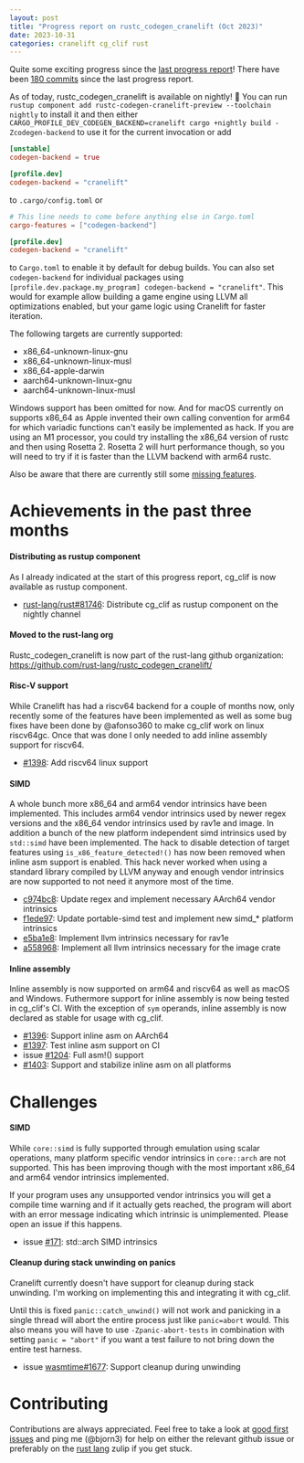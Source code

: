 ```yaml
---
layout: post
title: "Progress report on rustc_codegen_cranelift (Oct 2023)"
date: 2023-10-31
categories: cranelift cg_clif rust
---
```


Quite some exciting progress since the [last progress report](https://bjorn3.github.io/2023/07/29/progress-report-july-2023.html)! There have been [180 commits](https://github.com/rust-lang/rustc_codegen_cranelift/compare/6641b3a548a425eae518b675e43b986094daf609...9a33f82140c6da6e5808253309c674554b93e9fe) since the last progress report.

As of today, rustc_codegen_cranelift is available on nightly! :tada: You can run `rustup component add rustc-codegen-cranelift-preview --toolchain nightly` to install it and then either `CARGO_PROFILE_DEV_CODEGEN_BACKEND=cranelift cargo +nightly build -Zcodegen-backend` to use it for the current invocation or add

```toml
[unstable]
codegen-backend = true

[profile.dev]
codegen-backend = "cranelift"
```

to `.cargo/config.toml` or

```toml
# This line needs to come before anything else in Cargo.toml
cargo-features = ["codegen-backend"]

[profile.dev]
codegen-backend = "cranelift"
```

to `Cargo.toml` to enable it by default for debug builds. You can also set `codegen-backend` for individual packages using `[profile.dev.package.my_program] codegen-backend = "cranelift"`. This would for example allow building a game engine using LLVM all optimizations enabled, but your game logic using Cranelift for faster iteration.

The following targets are currently supported:

* x86_64-unknown-linux-gnu
* x86_64-unknown-linux-musl
* x86_64-apple-darwin
* aarch64-unknown-linux-gnu
* aarch64-unknown-linux-musl

Windows support has been omitted for now. And for macOS currently on supports x86_64 as Apple invented their own calling convention for arm64 for which variadic functions can't easily be implemented as hack. If you are using an M1 processor, you could try installing the x86_64 version of rustc and then using Rosetta 2. Rosetta 2 will hurt performance though, so you will need to try if it is faster than the LLVM backend with arm64 rustc.

Also be aware that there are currently still some [missing features](#challenges).

# Achievements in the past three months

#### Distributing as rustup component

As I already indicated at the start of this progress report, cg_clif is now available as rustup component.

* [rust-lang/rust#81746](https://github.com/rust-lang/rust/pull/81746): Distribute cg_clif as rustup component on the nightly channel

#### Moved to the rust-lang org

Rustc_codegen_cranelift is now part of the rust-lang github organization: <https://github.com/rust-lang/rustc_codegen_cranelift/>

#### Risc-V support

While Cranelift has had a riscv64 backend for a couple of months now, only recently some of the features have been implemented as well as some bug fixes have been done by @afonso360 to make cg_clif work on linux riscv64gc. Once that was done I only needed to add inline assembly support for riscv64.

* [#1398](https://github.com/rust-lang/rustc_codegen_cranelift/pull/1398): Add riscv64 linux support

#### SIMD

A whole bunch more x86_64 and arm64 vendor intrinsics have been implemented. This includes arm64 vendor intrinsics used by newer regex versions and the x86_64 vendor intrinsics used by rav1e and image. In addition a bunch of the new platform independent simd intrinsics used by `std::simd` have been implemented. The hack to disable detection of target features using `is_x86_feature_detected!()` has now been removed when inline asm support is enabled. This hack never worked when using a standard library compiled by LLVM anyway and enough vendor intrinsics are now supported to not need it anymore most of the time.

* [c974bc8](https://github.com/rust-lang/rustc_codegen_cranelift/commit/c974bc89b874fa5a46dfb2db8e983d4b864e42c5): Update regex and implement necessary AArch64 vendor intrinsics
* [f1ede97](https://github.com/rust-lang/rustc_codegen_cranelift/commit/f1ede97b145c084b14579c467c4276d247193adf): Update portable-simd test and implement new simd_* platform intrinsics
* [e5ba1e8](https://github.com/rust-lang/rustc_codegen_cranelift/commit/e5ba1e84171899aa99b4ba6c1b5d4eef3873592a): Implement llvm intrinsics necessary for rav1e
* [a558968](https://github.com/rust-lang/rustc_codegen_cranelift/commit/a558968dbe962b1daa730426d001becebd102931): Implement all llvm intrinsics necessary for the image crate

#### Inline assembly

Inline assembly is now supported on arm64 and riscv64 as well as macOS and Windows. Futhermore support for inline assembly is now being tested in cg_clif's CI. With the exception of `sym` operands, inline assembly is now declared as stable for usage with cg_clif.

* [#1396](https://github.com/rust-lang/rustc_codegen_cranelift/pull/1396): Support inline asm on AArch64
* [#1397](https://github.com/rust-lang/rustc_codegen_cranelift/pull/1397): Test inline asm support on CI
* issue [#1204](https://github.com/rust-lang/rustc_codegen_cranelift/issues/1204): Full asm!() support
* [#1403](https://github.com/rust-lang/rustc_codegen_cranelift/pull/1403): Support and stabilize inline asm on all platforms

# Challenges

#### SIMD

While `core::simd` is fully supported through emulation using scalar operations, many platform specific vendor intrinsics in `core::arch` are not supported. This has been improving though with the most important x86_64 and arm64 vendor intrinsics implemented.

If your program uses any unsupported vendor intrinsics you will get a compile time warning and if it actually gets reached, the program will abort with an error message indicating which intrinsic is unimplemented. Please open an issue if this happens.

* issue [#171](https://github.com/bjorn3/rustc_codegen_cranelift/issues/171): std::arch SIMD intrinsics

#### Cleanup during stack unwinding on panics

Cranelift currently doesn't have support for cleanup during stack unwinding. I'm working on implementing this and integrating it with cg_clif.

Until this is fixed `panic::catch_unwind()` will not work and panicking in a single thread will abort the entire process just like `panic=abort` would. This also means you will have to use `-Zpanic-abort-tests` in combination with setting `panic = "abort"` if you want a test failure to not bring down the entire test harness.

* issue [wasmtime#1677](https://github.com/bytecodealliance/wasmtime/issues/1677): Support cleanup during unwinding

# Contributing

Contributions are always appreciated. Feel free to take a look at [good first issues](https://github.com/bjorn3/rustc_codegen_cranelift/issues?q=is%3Aopen+is%3Aissue+label%3A%22good+first+issue%22) and ping me (@bjorn3) for help on either the relevant github issue or preferably on the [rust lang](https://rust-lang.zulipchat.com) zulip if you get stuck.
